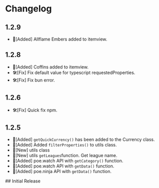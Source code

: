# Changelog

## 1.2.9
- 🚀[Added] Allflame Embers added to itemview.

## 1.2.8
- 🚀[Added] Coffins added to itemview.
- 🛠️[Fix] Fix default value for typescript requestedProperties.
- 🛠️[Fix] Fix bun error.

## 1.2.6
- 🛠️[Fix] Quick fix npm.

## 1.2.5

- 🚀[Added] `getQuickCurrency()` has been added to the Currency class.
- 🚀[Added] Added `filterProperties()` to utils class.
- 🚀[New] utils class
- 🚀[New] utils `getLeagues`function. Get league name.
- 🚀[Added] poe.watch API with `getCategory()` function.
- 🚀[Added] poe.watch API with `getData()` function.
- 🚀[Added] poe.ninja API with `getData()` function.

## Initial Release